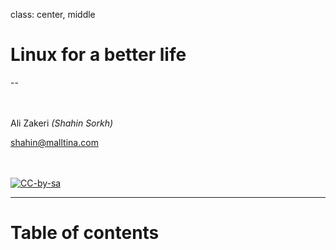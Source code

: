 
class: center, middle

# Linux for a better life

--

<br><br>
Ali Zakeri _(Shahin Sorkh)_

[shahin@malltina.com](mailto:shahin@malltina.com)

<br><br>
[![CC-by-sa](https://licensebuttons.net/l/by-sa/4.0/80x15.png "Creative Commons Attribution-ShareAlike 4.0 International License")](http://creativecommons.org/licenses/by-sa/4.0/)

---

# Table of contents

